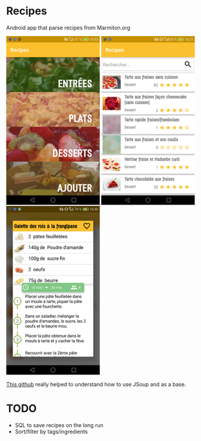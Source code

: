 # Recipes
Android app that parse recipes from Marmiton.org


<img src="recipes_menu.png" height="450" width="250"> <img src="recipes_search.png" height="450" width="250"> <img src="recipes_recipe.png" height="450" width="250">

[This github](https://github.com/PaulLesur/marmiton-simple-API) really helped to understand how to use JSoup and as a base.

# TODO
* SQL to save recipes on the long run
* Sort/filter by tags/ingredients
